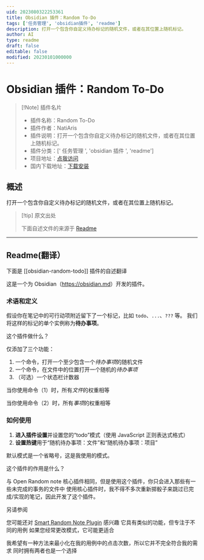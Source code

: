 ```yaml
---
uid: 2023080322253361
title: Obsidian 插件：Random To-Do
tags: ['任务管理', 'obsidian插件', 'readme']
description: 打开一个包含你自定义待办标记的随机文件，或者在其位置上随机标记。
author: AI
type: readme
draft: false
editable: false
modified: 20230101000000
---
```


# Obsidian 插件：Random To-Do

> [!Note] 插件名片
> - 插件名称：Random To-Do
> - 插件作者：NatiAris
> - 插件说明：打开一个包含你自定义待办标记的随机文件，或者在其位置上随机标记。
> - 插件分类：[' 任务管理 ', 'obsidian 插件 ', 'readme']
> - 项目地址：[点我访问](https://github.com/NatiAris/obsidian-random-todo)
> - 国内下载地址：[下载安装](https://pkmer.cn/products/plugin/pluginMarket/?obsidian-random-todo)

## 概述

打开一个包含你自定义待办标记的随机文件，或者在其位置上随机标记。

> [!tip] 原文出处
>
>下面自述文件的来源于 [Readme](https://ghproxy.net/https://raw.githubusercontent.com/NatiAris/obsidian-random-todo/master/README.md)

---

## Readme(翻译）

下面是 [[obsidian-random-todo]] 插件的自述翻译

这是一个为 Obsidian（<https://obsidian.md>）开发的插件。

### 术语和定义

假设你在笔记中的可行动项附近留下了一个标记，比如 `todo`、`...`、`???` 等。
我们将这样的标记的单个实例称为**待办事项**。

这个插件做什么？

仅添加了三个功能：

1. 一个命令，打开一个至少包含一个*待办事项*的随机文件
2. 一个命令，在文件中的位置打开一个随机的*待办事项*
3. （可选）一个状态栏计数器

当你使用命令（1）时，所有*文件*的权重相等

当你使用命令（2）时，所有*事项*的权重相等

### 如何使用

1. **进入插件设置**并设置您的“todo”模式（使用 JavaScript 正则表达式格式）
2. **设置热键**用于“随机待办事项：文件”和“随机待办事项：项目”

默认模式是一个省略号，这是我使用的模式。

这个插件的作用是什么？

与 Open Random note 核心插件相同，但是使用这个插件，你只会进入那些有一些未完成的事务的文件中
使用核心插件时，我不得不多次重新掷骰子来跳过已完成/实现的笔记，因此开发了这个插件。

另请参阅

您可能还对 [Smart Random Note Plugin](https://github.com/erichalldev/obsidian-smart-random-note) 感兴趣
它具有类似的功能，但专注于不同的用例
如果您经常更改模式，它可能更适合

我希望有一种方法来最小化在我的用例中的点击次数，所以它并不完全符合我的需求
同时拥有两者也是一个选择
